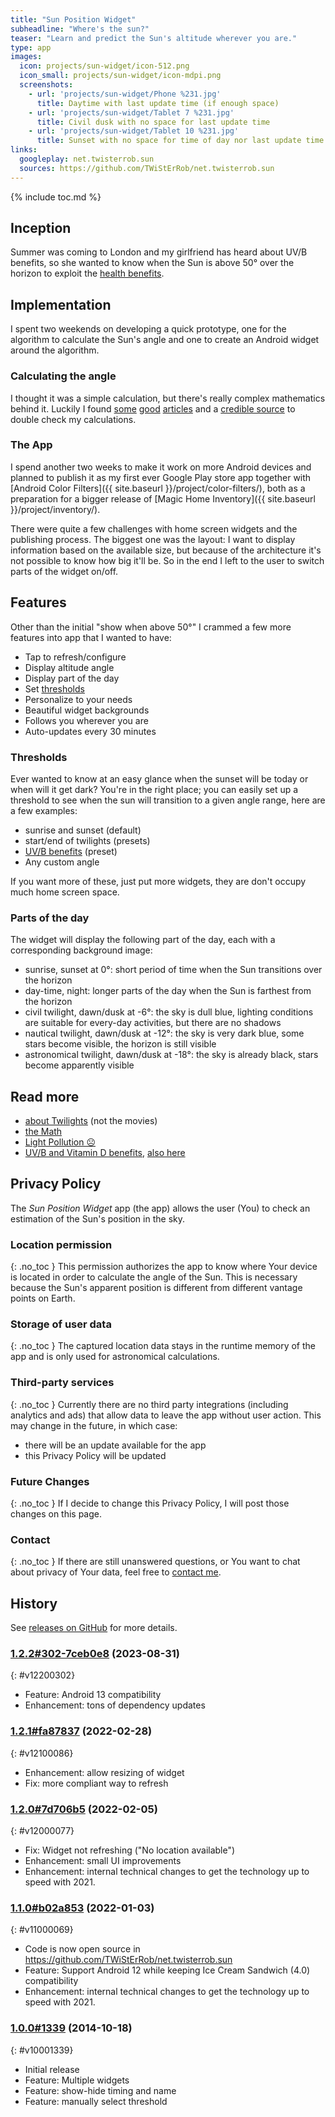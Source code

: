 ```yaml
---
title: "Sun Position Widget"
subheadline: "Where's the sun?"
teaser: "Learn and predict the Sun's altitude wherever you are."
type: app
images:
  icon: projects/sun-widget/icon-512.png
  icon_small: projects/sun-widget/icon-mdpi.png
  screenshots:
    - url: 'projects/sun-widget/Phone %231.jpg'
      title: Daytime with last update time (if enough space)
    - url: 'projects/sun-widget/Tablet 7 %231.jpg'
      title: Civil dusk with no space for last update time
    - url: 'projects/sun-widget/Tablet 10 %231.jpg'
      title: Sunset with no space for time of day nor last update time
links:
  googleplay: net.twisterrob.sun
  sources: https://github.com/TWiStErRob/net.twisterrob.sun
---
```


{% include toc.md %}


## Inception
Summer was coming to London and my girlfriend has heard about UV/B benefits, so she wanted to know when the Sun is above 50° over the horizon to exploit the [health benefits](#read-more).


## Implementation
I spent two weekends on developing a quick prototype, one for the algorithm to calculate the Sun's angle and one to create an Android widget around the algorithm.


### Calculating the angle
I thought it was a simple calculation, but there's really complex mathematics behind it. Luckily I found [some](https://www.susdesign.com/sunangle/) [good](https://www.pveducation.org/pvcdrom/properties-of-sunlight/elevation-angle) [articles](https://en.wikipedia.org/wiki/Solar_zenith_angle) and a [credible source](https://aa.usno.navy.mil/data/docs/AltAz.php) to double check my calculations.


### The App
I spend another two weeks to make it work on more Android devices and planned to publish it as my first ever Google Play store app together with [Android Color Filters]({{ site.baseurl }}/project/color-filters/), both as a preparation for a bigger release of [Magic Home Inventory]({{ site.baseurl }}/project/inventory/).

There were quite a few challenges with home screen widgets and the publishing process. The biggest one was the layout: I want to display information based on the available size, but because of the architecture it's not possible to know how big it'll be. So in the end I left to the user to switch parts of the widget on/off.


## Features
Other than the initial "show when above 50°" I crammed a few more features into app that I wanted to have:

 * Tap to refresh/configure
 * Display altitude angle
 * Display part of the day
 * Set [thresholds](#thresholds)
 * Personalize to your needs
 * Beautiful widget backgrounds
 * Follows you wherever you are
 * Auto-updates every 30 minutes


### Thresholds
Ever wanted to know at an easy glance when the sunset will be today or when will it get dark? You're in the right place; you can easily set up a threshold to see when the sun will transition to a given angle range, here are a few examples:

 * sunrise and sunset (default)
 * start/end of twilights (presets)
 * [UV/B benefits](#read-more) (preset)
 * Any custom angle

If you want more of these, just put more widgets, they are don't occupy much home screen space.


### Parts of the day
The widget will display the following part of the day, each with a corresponding background image:

 * sunrise, sunset at 0°: short period of time when the Sun transitions over the horizon
 * day-time, night: longer parts of the day when the Sun is farthest from the horizon
 * civil twilight, dawn/dusk at -6°: the sky is dull blue, lighting conditions are suitable for every-day activities, but there are no shadows
 * nautical twilight, dawn/dusk at -12°: the sky is very dark blue, some stars become visible, the horizon is still visible
 * astronomical twilight, dawn/dusk at -18°: the sky is already black, stars become apparently visible


## Read more
 * [about Twilights](https://en.wikipedia.org/wiki/Twilight) (not the movies)
 * [the Math](#calculating-the-angle)
 * [Light Pollution ☹](https://www.mensjournal.com/magazine/where-did-all-the-stars-go-20131115?page=2)
 * [UV/B and Vitamin D benefits](https://articles.mercola.com/sites/articles/archive/2012/09/29/sun-exposure-vitamin-d-production-benefits.aspx), [also here](https://articles.mercola.com/sites/articles/archive/2012/03/26/maximizing-vitamin-d-exposure.aspx)

## Privacy Policy

The _Sun Position Widget_ app (the app) allows the user (You) to check an estimation of the Sun's position in the sky.

### Location permission
{: .no_toc }
This permission authorizes the app to know where Your device is located in order to calculate the angle of the Sun. This is necessary because the Sun's apparent position is different from different vantage points on Earth.

### Storage of user data
{: .no_toc }
The captured location data stays in the runtime memory of the app and is only used for astronomical calculations.

### Third-party services
{: .no_toc }
Currently there are no third party integrations (including analytics and ads) that allow data to leave the app without user action.
This may change in the future, in which case:

* there will be an update available for the app
* this Privacy Policy will be updated

### Future Changes
{: .no_toc }
If I decide to change this Privacy Policy, I will post those changes on this page.

### Contact
{: .no_toc }
If there are still unanswered questions, or You want to chat about privacy of Your data, feel free to [contact&nbsp;me]({{site.baseurl}}/contact).

## History
See [releases on GitHub](https://github.com/TWiStErRob/net.twisterrob.sun/releases) for more details.

### [1.2.2#302-7ceb0e8](https://github.com/TWiStErRob/net.twisterrob.sun/releases/tag/v1.2.2) (2023-08-31)
{: #v12200302}
 * Feature: Android 13 compatibility
 * Enhancement: tons of dependency updates

### [1.2.1#fa87837](https://github.com/TWiStErRob/net.twisterrob.sun/releases/tag/v1.2.1) (2022-02-28)
{: #v12100086}
 * Enhancement: allow resizing of widget
 * Fix: more compliant way to refresh

### [1.2.0#7d706b5](https://github.com/TWiStErRob/net.twisterrob.sun/releases/tag/v1.2.0) (2022-02-05)
{: #v12000077}
 * Fix: Widget not refreshing ("No location available")
 * Enhancement: small UI improvements
 * Enhancement: internal technical changes to get the technology up to speed with 2021.

### [1.1.0#b02a853](https://github.com/TWiStErRob/net.twisterrob.sun/releases/tag/v1.1.0) (2022-01-03)
{: #v11000069}
 * Code is now open source in https://github.com/TWiStErRob/net.twisterrob.sun
 * Feature: Support Android 12 while keeping Ice Cream Sandwich (4.0) compatibility
 * Enhancement: internal technical changes to get the technology up to speed with 2021.

### [1.0.0#1339](https://github.com/TWiStErRob/net.twisterrob.sun/releases/tag/v1.0.0) (2014-10-18)
{: #v10001339}
 * Initial release
 * Feature: Multiple widgets
 * Feature: show-hide timing and name
 * Feature: manually select threshold
